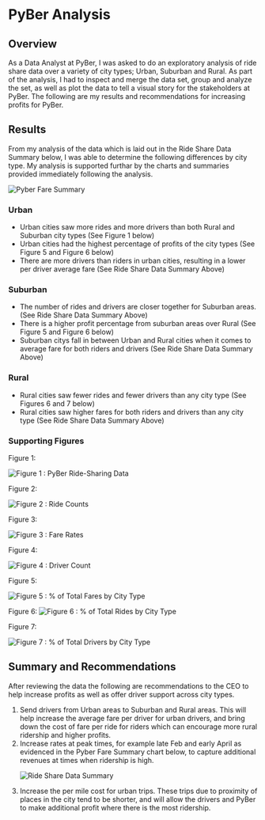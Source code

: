 # PyBer Analysis

## Overview 
As a Data Analyst at PyBer, I was asked to do an exploratory analysis of ride share data over a variety of city types; Urban, Suburban and Rural. As part of the analysis, I had to inspect and merge the data set, group and analyze  the set, as well as plot the data to tell a visual story for the stakeholders at PyBer. The following are my results and recommendations for increasing profits for PyBer.

## Results 

From my analysis of the data which is laid out in the Ride Share Data Summary below, I was able to determine the following differences by city type. My analysis is supported furthar by the charts and summaries provided immediately following the analysis. 

![Pyber Fare Summary](https://github.com/jmmadson/PyBer_Analysis/blob/main/Resources/Ride_Share_Data_Summary.png)


### Urban
* Urban cities saw more rides and more drivers than both Rural and Suburban city types (See Figure 1 below)
* Urban cities had the highest percentage of profits of the city types (See Figure 5 and Figure 6 below)
* There are more drivers than riders in urban cities, resulting in a lower per driver average fare (See Ride Share Data Summary Above)

### Suburban
* The number of rides and drivers are closer together for Suburban areas. (See Ride Share Data Summary Above)
* There is a higher profit percentage from suburban areas over Rural (See Figure 5 and Figure 6 below)
* Suburban citys fall in between Urban and Rural cities when it comes to average fare for both riders and drivers (See Ride Share Data Summary Above)

### Rural
* Rural cities saw fewer rides and fewer drivers than any city type (See Figures 6 and 7 below)
* Rural cities saw higher fares for both riders and drivers than any city type (See Ride Share Data Summary Above)


### Supporting Figures
Figure 1:

![Figure 1 : PyBer Ride-Sharing Data](https://github.com/jmmadson/PyBer_Analysis/blob/main/Resources/Fig1.png?raw=true)

Figure 2: 

![Figure 2 : Ride Counts](https://github.com/jmmadson/PyBer_Analysis/blob/main/Resources/Fig2.png?raw=true)

Figure 3:

![Figure 3 : Fare Rates](https://github.com/jmmadson/PyBer_Analysis/blob/main/Resources/Fig3.png?raw=true)

Figure 4:

![Figure 4 : Driver Count](https://github.com/jmmadson/PyBer_Analysis/blob/main/Resources/Fig4.png?raw=true)

Figure 5:

![Figure 5 : % of Total Fares by City Type](https://github.com/jmmadson/PyBer_Analysis/blob/main/Resources/Fig5.png?raw=true)

Figure 6:
![Figure 6 : % of Total Rides by City Type](https://github.com/jmmadson/PyBer_Analysis/blob/main/Resources/Fig6.png?raw=true)

Figure 7: 

![Figure 7 : % of Total Drivers by City Type](https://github.com/jmmadson/PyBer_Analysis/blob/main/Resources/Fig7.png?raw=true)


## Summary and Recommendations 

After reviewing the data the following are recommendations to the CEO to help increase profits as well as offer driver support across city types. 

<ol>
<li>Send drivers from Urban areas to Suburban and Rural areas. This will help increase the average fare per driver for urban drivers, and bring down the cost of fare per ride for riders which can encourage more rural ridership and higher profits. </li>

<li>Increase rates at peak times, for example late Feb and early April as evidenced in the Pyber Fare Summary chart below, to capture additional revenues at times when ridership is high.</li>

![Ride Share Data Summary](https://github.com/jmmadson/PyBer_Analysis/blob/main/Resources/PyBer_fare_summary.png)

<li>Increase the per mile cost for urban trips. These trips due to proximity of places in the city tend to be shorter, and will allow the drivers and PyBer to make additional profit where there is the most ridership.</li>
</ol> 